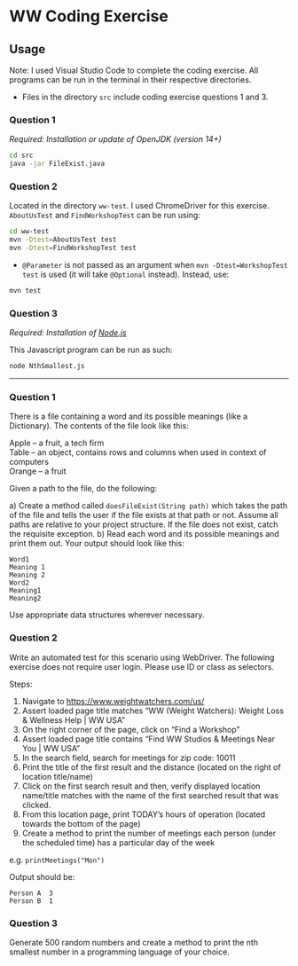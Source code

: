 # WW Coding Exercise

## Usage
Note: I used Visual Studio Code to complete the coding exercise. All programs can be run in the terminal in their respective directories.
* Files in the directory `src` include coding exercise questions 1 and 3.

### Question 1
*Required: Installation or update of OpenJDK (version 14+)*

```bash
cd src
java -jar FileExist.java
```

### Question 2
Located in the directory `ww-test`. I used ChromeDriver for this exercise. `AboutUsTest` and `FindWorkshopTest` can be run using:

```bash
cd ww-test
mvn -Dtest=AboutUsTest test
mvn -Dtest=FindWorkshopTest test
```

* `@Parameter` is not passed as an argument when `mvn -Dtest=WorkshopTest test` is used (it will take `@Optional` instead). Instead, use:

```bash
mvn test
```

### Question 3
*Required: Installation of [Node.js](https://nodejs.org/en/)*

This Javascript program can be run as such:

```bash
node NthSmallest.js
```

---

### Question 1

There is a file containing a word and its possible meanings (like a Dictionary). The contents of the file look like this:

Apple – a fruit, a tech firm  
Table – an object, contains rows and columns when used in context of computers  
Orange – a fruit  

Given a path to the file, do the following:

a) Create a method called `doesFileExist(String path)` which takes the path of the file and tells the user if the file exists at that path or not. Assume all paths are relative to your project structure. If the file does not exist, catch the requisite exception.
b) Read each word and its possible meanings and print them out. Your output should look like this:

```
Word1
Meaning 1
Meaning 2
Word2
Meaning1
Meaning2
```

Use appropriate data structures wherever necessary.

### Question 2

Write an automated test for this scenario using WebDriver.
The following exercise does not require user login. Please use ID or class as selectors.

Steps:
1. Navigate to https://www.weightwatchers.com/us/
2. Assert loaded page title matches “WW (Weight Watchers): Weight Loss & Wellness Help | WW USA”
3. On the right corner of the page, click on “Find a Workshop”
4. Assert loaded page title contains “Find WW Studios & Meetings Near You | WW USA”
5. In the search field, search for meetings for zip code: 10011
6. Print the title of the first result and the distance (located on the right of location title/name)
7. Click on the first search result and then, verify displayed location name/title matches with the name of the first searched result that was clicked.
8. From this location page, print TODAY’s hours of operation (located towards the bottom of the page)
9. Create a method to print the number of meetings each person (under the scheduled time) has a particular day of the week

e.g. `printMeetings("Mon")`

Output should be:
```
Person A  3
Person B  1
```

### Question 3

Generate 500 random numbers and create a method to print the nth smallest number in a programming language of your choice.

